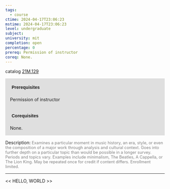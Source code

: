 ```yaml
---
tags:
  - course
ctime: 2024-04-17T23:06:23
mstime: 2024-04-17T23:06:23
level: undergraduate
subject: 
university: mit
completion: open
percentage: 0
prereq: Permission of instructor
coreq: None.
---
```


catalog [21M.129](http://student.mit.edu/catalog/m21Ma.html#21M.129)

<span style="display: block; padding: 15px; background-color: rgb(100, 100, 100, 0.2);"><font id="m_prereq2503_0" style="display: block; font-family: Arial, sans-serif; font-weight: bold; padding: 5px">Prerequisites</font><br><span id="prereq2503_0">Permission of instructor</span></span>
<span style="display: block; padding: 15px; background-color: rgb(100, 100, 100, 0.2);"><font id="m_coreq2503_0" style="display: block; font-family: Arial, sans-serif; font-weight: bold; padding: 5px">Corequisites</font><br><span id="coreq2503_0">None.</span></span>

<font style="">Description:</font>
<font style="color: grey; font-size: 0.8rem;">Examines a particular moment in music history, an era, style, or even the composition of a major work through analysis and cultural context. Goes into further depth on a particular topic than would be possible in a longer survey. Periods and topics vary. Examples include minimalism, The Beatles, A Cappella, or The Lion King. May be repeated once for credit if content differs. Enrollment limited.</font>



---

<< HELLO, WORLD >>
